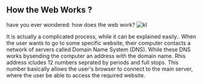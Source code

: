  ## How the Web Works ?
have you ever wondered: how does the web work?
![kl](https://www.immuniweb.com/images/blog/web-security-mistakes-cost-millions-dollars.jpg)

It is actually a complicated process, while it can be explained easily..
When the user wants to go to some specific website, their computer contacts a
network of servers called Domain Name System (DNS). While these DNS works bysending the computer an address with the domain name. Rhis address icludes 12 numbers seprated by periods and full stops. This number basically allows the user's browser to connect to the main server, where the user be able to access the required website.



